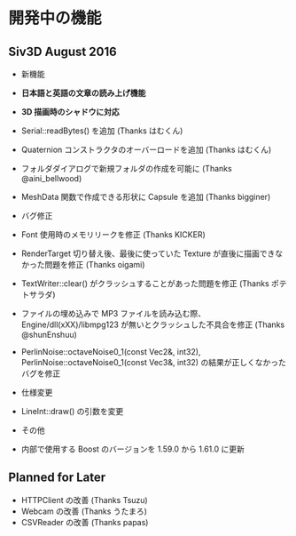 ﻿# 開発中の機能

## Siv3D August 2016 

- 新機能
 - **日本語と英語の文章の読み上げ機能** 
 - **3D 描画時のシャドウに対応**
 - Serial::readBytes() を追加 (Thanks はむくん)
 - Quaternion コンストラクタのオーバーロードを追加 (Thanks はむくん)
 - フォルダダイアログで新規フォルダの作成を可能に (Thanks @aini_bellwood)
 - MeshData 関数で作成できる形状に Capsule を追加 (Thanks bigginer)

- バグ修正
 - Font 使用時のメモリリークを修正 (Thanks KICKER)
 - RenderTarget 切り替え後、最後に使っていた Texture が直後に描画できなかった問題を修正 (Thanks oigami)
 - TextWriter::clear() がクラッシュすることがあった問題を修正 (Thanks ポテトサラダ)
 - ファイルの埋め込みで MP3 ファイルを読み込む際、Engine/dll(xXX)/libmpg123 が無いとクラッシュした不具合を修正 (Thanks @shunEnshuu)
 - PerlinNoise::octaveNoise0_1(const Vec2&, int32), PerlinNoise::octaveNoise0_1(const Vec3&, int32) の結果が正しくなかったバグを修正

- 仕様変更
 -  LineInt::draw() の引数を変更
 
- その他
 - 内部で使用する Boost のバージョンを 1.59.0 から 1.61.0 に更新

## Planned for Later
- HTTPClient の改善 (Thanks Tsuzu)
- Webcam の改善 (Thanks うたまろ)
- CSVReader の改善 (Thanks papas)
